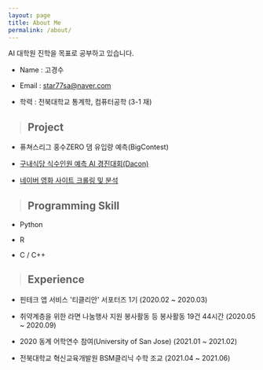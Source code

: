 ```yaml
---
layout: page
title: About Me
permalink: /about/
---
```


AI 대학원 진학을 목표로 공부하고 있습니다.

- Name : 고경수

- Email : star77sa@naver.com

- 학력 : 전북대학교 통계학, 컴퓨터공학 (3-1 재)

<!-- ## 수상 -->
<!-- `-` --> 

> ## Project

- 퓨쳐스리그 홍수ZERO 댐 유입량 예측(BigContest)

- [구내식당 식수인원 예측 AI 경진대회(Dacon)](https://github.com/star77sa/DACON-The_number_of_diners_in_the_cafeteria_Prediction)

- [네이버 영화 사이트 크롤링 및 분석](https://github.com/star77sa/Naver_Movie_Rank_1-2000)

>## Programming Skill


- Python

- R

- C / C++

>## Experience


- 핀테크 앱 서비스 '티클리안' 서포터즈 1기 (2020.02 ~ 2020.03)

- 취약계층을 위한 라면 나눔행사 지원 봉사활동 등 봉사활동 19건 44시간 (2020.05 ~ 2020.09)

- 2020 동계 어학연수 참여(University of San Jose) (2021.01 ~ 2021.02)

- 전북대학교 혁신교육개발원 BSM클리닉 수학 조교 (2021.04 ~ 2021.06)


<!-- #### **[WebCV](https://star77sa.github.io/)** [^1]. -->



<!-- [^1]:a blogging platform that natively supports Jupyter notebooks in addition to other formats. -->
